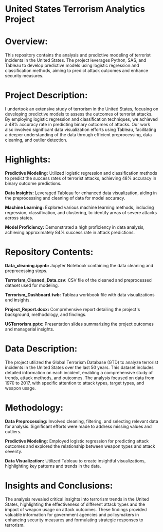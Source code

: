 # United States Terrorism Analytics Project

# Overview:

This repository contains the analysis and predictive modeling of terrorist incidents in the United States. The project leverages Python, SAS, and Tableau to develop predictive models using logistic regression and classification methods, aiming to predict attack outcomes and enhance security measures. 

# Project Description:

I undertook an extensive study of terrorism in the United States, focusing on developing predictive models to assess the outcomes of terrorist attacks. By employing logistic regression and classification techniques, we achieved a 48% accuracy rate in predicting binary outcomes of attacks. Our work also involved significant data visualization efforts using Tableau, facilitating a deeper understanding of the data through efficient preprocessing, data cleaning, and outlier detection.

# Highlights:

**Predictive Modeling:** Utilized logistic regression and classification methods to predict the success rates of terrorist attacks, achieving 48% accuracy in binary outcome predictions.

**Data Insights:** Leveraged Tableau for enhanced data visualization, aiding in the preprocessing and cleaning of data for model accuracy.

**Machine Learning:** Explored various machine learning methods, including regression, classification, and clustering, to identify areas of severe attacks across states.

**Model Proficiency:** Demonstrated a high proficiency in data analysis, achieving approximately 84% success rate in attack predictions.

# Repository Contents:

**Data_cleaning.ipynb:** Jupyter Notebook containing the data cleaning and preprocessing steps.

**Terrorism_Cleaned_Data.csv:** CSV file of the cleaned and preprocessed dataset used for modeling.

**Terrorism_Dashboard.twb:** Tableau workbook file with data visualizations and insights.

**Project_Report.docx:** Comprehensive report detailing the project's background, methodology, and findings.

**USTerrorism.pptx:** Presentation slides summarizing the project outcomes and managerial insights.

# Data Description:

The project utilized the Global Terrorism Database (GTD) to analyze terrorist incidents in the United States over the last 50 years. This dataset includes detailed information on each incident, enabling a comprehensive study of trends, attack methods, and outcomes. The analysis focused on data from 1970 to 2017, with specific attention to attack types, target types, and weapon usage.

# Methodology:

**Data Preprocessing:** Involved cleaning, filtering, and selecting relevant data for analysis. Significant efforts were made to address missing values and outliers.

**Predictive Modeling:** Employed logistic regression for predicting attack outcomes and explored the relationship between weapon types and attack severity.

**Data Visualization:** Utilized Tableau to create insightful visualizations, highlighting key patterns and trends in the data.

# Insights and Conclusions:

The analysis revealed critical insights into terrorism trends in the United States, highlighting the effectiveness of different attack types and the impact of weapon usage on attack outcomes. These findings provided valuable information for government agencies and policymakers in enhancing security measures and formulating strategic responses to terrorism.
